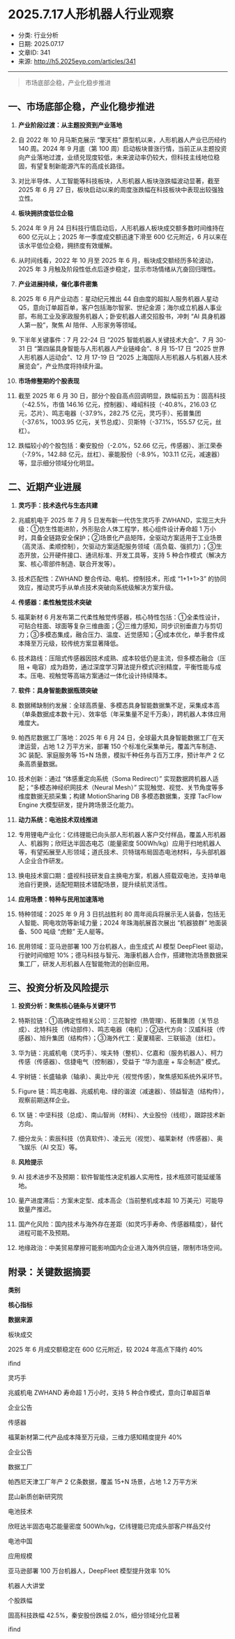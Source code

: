 # 2025.7.17人形机器人行业观察

- 分类: 行业分析
- 日期: 2025.07.17
- 文章ID: 341
- 来源: http://h5.2025eyp.com/articles/341

---

> 市场底部企稳，产业化稳步推进

## **一、市场底部企稳，产业化稳步推进**

1. **产业阶段过渡：从主题投资到产业落地**

1. 自 2022 年 10 月马斯克展示 “擎天柱” 原型机以来，人形机器人产业已历经约 140 周。2024 年 9 月底（第 100 周）启动板块普涨行情，当前正从主题投资向产业落地过渡，业绩兑现度较低，未来波动率仍较大，但科技主线地位稳固，有望复制新能源汽车的高成长路径。

2. 对比半导体、人工智能等科技板块，人形机器人板块涨跌幅波动显著，截至 2025 年 6 月 27 日，板块启动以来的周度涨跌幅在科技板块中表现出较强独立性。

2. **板块拥挤度低位企稳**

1. 2024 年 9 月 24 日科技行情启动后，人形机器人板块成交额多数时间维持在 600 亿元以上；2025 年一季度成交额迅速下滑至 600 亿元附近，6 月以来在该水平低位企稳，拥挤度有效缓解。

2. 从时间线看，2022 年 10 月至 2025 年 6 月，板块成交额经历多轮波动，2025 年 3 月触及阶段性低点后逐步稳定，显示市场情绪从亢奋回归理性。

3. **产业进展持续，催化事件密集**

1. 2025 年 6 月产业动态：星动纪元推出 44 自由度的超拟人服务机器人星动 Q5，意向订单超百单，客户包括海尔智家、世纪金源；海尔成立机器人事业部，布局工业及家政服务机器人；卧安机器人递交招股书，冲刺 “AI 具身机器人第一股”，聚焦 AI 陪伴、人形家务等领域。

2. 下半年关键事件：7 月 22-24 日 “2025 智能机器人关键技术大会”、7 月 30-31 日 “第四届具身智能与人形机器人产业链峰会”、8 月 15-17 日 “2025 世界人形机器人运动会”、12 月 17-19 日 “2025 上海国际人形机器人与机器人技术展览会”，产业热度将持续升温。

4. **市场修整期的个股表现**

1. 截至 2025 年 6 月 30 日，部分个股自高点回调明显，跌幅前五为：固高科技（-42.5%，市值 146.16 亿元，控制器）、峰岹科技（-40.8%，216.03 亿元，芯片）、鸣志电器（-37.9%，282.75 亿元，灵巧手）、拓普集团（-37.6%，1003.95 亿元，关节总成）、贝斯特（-37.1%，155.57 亿元，丝杠）。

2. 跌幅较小的个股包括：秦安股份（-2.0%，52.66 亿元，传感器）、浙江荣泰（-7.9%，142.88 亿元，丝杠）、豪能股份（-8.9%，103.11 亿元，减速器）等，显示细分领域分化明显。

## **二、近期产业进展**

1. **灵巧手：技术迭代与生态共建**

1. 兆威机电于 2025 年 7 月 5 日发布新一代仿生灵巧手 ZWHAND，实现三大升级：①仿生性能进阶，外形贴合人体工程学，核心组件设计寿命超 1 万小时，具备全链路安全保护；②场景化产品矩阵，全驱动方案适用于工业场景（高灵活、柔顺控制），欠驱动方案适配服务领域（高负载、强抓力）；③生态开放，公开硬件接口、通讯标准、开发工具等，支持 5 种合作模式（解决方案、核心零部件制造、联合开发等）。

2. 技术匹配性：ZWHAND 整合传动、电机、控制技术，形成 “1+1+1>3” 的协同效应，推动灵巧手从单点技术突破向系统级解决方案升级。

2. **传感器：柔性触觉技术突破**

1. 福莱新材 6 月发布第二代柔性触觉传感器，核心特性包括：①全柔性设计，可贴合柱面、球面等复杂三维曲面；②三维力感知，同步识别垂直力与剪切力；③多模态集成，融合压力、温度、近觉感知；④成本优化，单手套件成本降至万元级，较传统方案显著降低。

2. 技术路线：压阻式传感器因技术成熟、成本较低仍是主流，但多模态融合（压阻 + 电容）成为趋势，通过深度学习算法提升模式识别精度，平衡性能与成本。压电、视触觉等高端方案通过一体化设计持续降本。

3. **软件：具身智能数据瓶颈突破**

1. 数据稀缺制约发展：全球高质量、多模态具身智能数据集不足，采集成本高（单条数据成本数十元）、效率低（年采集量不足千万条），跨机器人本体应用难度大。

2. 帕西尼数据工厂落地：2025 年 6 月 24 日，全球最大具身智能数据工厂在天津运营，占地 1.2 万平方米，部署 150 个标准化采集单元，覆盖汽车制造、3C 装配、家庭服务等 15+N 场景，模拟千种任务与百万工序，预计年产 2 亿条高质量数据。

3. 技术创新：通过 “体感重定向系统（Soma Redirect）” 实现数据跨机器人适配；“多模态神经织网技术（Neural Mesh）” 实现触觉、视觉、关节角度等多维度数据无损采集；构建 MotionSharing DB 多模态数据集，支撑 TacFlow Engine 大模型研发，提升跨场景泛化能力。

4. **动力系统：电池技术双线推进**

1. 专用锂电产业化：亿纬锂能已向头部人形机器人客户交付样品，覆盖人形机器人、机器狗；欣旺达半固态电芯（能量密度 500Wh/kg）应用于扫地机器人等，有望拓展至人形领域；道氏技术、贝特瑞布局固态电池材料，与头部机器人企业合作研发。

2. 换电技术窗口期：盛视科技研发自主换电方案，机器人搭载双电池，支持单电池自行更换，适配短期技术错配场景，提升续航灵活性。

5. **应用场景：特种与民用加速落地**

1. 特种领域：2025 年 9 月 3 日抗战胜利 80 周年阅兵将展示无人装备，包括无人智能、网电攻防等新域力量；2024 年珠海航展首次展出 “机器狼群” 地面装备、500 吨级 “虎鲸” 无人艇等。

2. 民用领域：亚马逊部署 100 万台机器人，由生成式 AI 模型 DeepFleet 驱动，行驶时间缩短 10%；德马科技与智元、海康机器人合作，搭建物流场景数据采集工厂，研发人形机器人在智能物流的创新应用。

## **三、投资分析及风险提示**

1. **投资分析：聚焦核心链条与关键环节**

1. 特斯拉链：①高确定性相关公司：三花智控（热管理）、拓普集团（关节总成）、北特科技（传动部件）、鸣志电器（电机）；②迭代方向：汉威科技（传感器）、旭升集团（结构件）；③海外代工：夏厦精密、三联锻造（丝杠）。

2. 华为链：兆威机电（灵巧手）、埃夫特（整机）、亿嘉和（服务机器人）、柯力传感（传感器）、信捷电气（控制器），受益于 “华为底座 + 车企制造” 模式。

3. 宇树链：长盛轴承（轴承）、奥比中光（视觉传感），聚焦感知系统外采环节。

4. Figure 链：鸣志电器、兆威机电、绿的谐波（减速器）、领益智造（结构件），观察前期送样企业。

5. 1X 链：中坚科技（总成）、南山智尚（材料）、大业股份（线缆），跟踪技术新方向。

6. 细分龙头：索辰科技（仿真软件）、凌云光（视觉）、福莱新材（传感器）、奥飞娱乐（AI 交互）等。

2. **风险提示**

1. AI 技术进步不及预期：软件智能性决定机器人实用性，技术瓶颈可能延缓落地。

2. 量产进度滞后：方案未定型、成本高企（当前整机成本超 10 万美元）可能导致量产推迟。

3. 国产化风险：国内技术与海外存在差距（如灵巧手寿命、传感器精度），替代进程可能不及预期。

4. 地缘政治：中美贸易摩擦可能影响国内企业进入海外供应链，限制市场空间。

## **附录：关键数据摘要**

**类别**

**核心指标**

**数据来源**

板块成交

2025 年 6 月成交额稳定在 600 亿元附近，较 2024 年高点下降约 40%

ifind

灵巧手

兆威机电 ZWHAND 寿命超 1 万小时，支持 5 种合作模式，意向订单超百单

企业公告

传感器

福莱新材第二代产品成本降至万元级，三维力感知精度提升 40%

企业公告

数据工厂

帕西尼天津工厂年产 2 亿条数据，覆盖 15+N 场景，占地 1.2 万平方米

昆山新质创新研究院

电池技术

欣旺达半固态电芯能量密度 500Wh/kg，亿纬锂能已完成头部客户样品交付

电池中国

应用规模

亚马逊部署 100 万台机器人，DeepFleet 模型提升效率 10%

机器人大讲堂

个股跌幅

固高科技跌幅 42.5%，秦安股份跌幅 2.0%，细分领域分化显著

ifind
